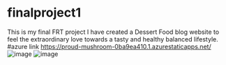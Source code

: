 # finalproject1
This is my final FRT project
I have created a Dessert Food blog website to feel the extraordinary love towards a tasty and healthy balanced lifestyle.
#azure link https://proud-mushroom-0ba9ea410.1.azurestaticapps.net/
![image](https://user-images.githubusercontent.com/90968558/183578752-4f307c60-be15-45df-b2b1-c895e3fc3268.png)
![image](https://user-images.githubusercontent.com/90968558/183578933-dd940daf-448b-4b9b-bafe-7f20f1ea878b.png)

